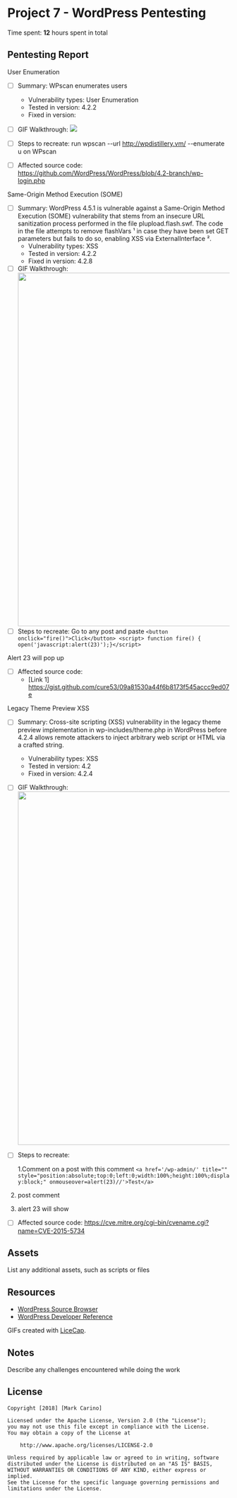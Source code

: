 # Project 7 - WordPress Pentesting

Time spent: **12** hours spent in total


## Pentesting Report

User Enumeration
  - [ ] Summary: WPscan enumerates users
    - Vulnerability types: User Enumeration
    - Tested in version: 4.2.2
    - Fixed in version: 
  - [ ] GIF Walkthrough: ![](https://i.imgur.com/ffo9OYX.gif)
  - [ ] Steps to recreate: run wpscan --url http://wpdistillery.vm/ --enumerate u on WPscan

  - [ ] Affected source code: https://github.com/WordPress/WordPress/blob/4.2-branch/wp-login.php
  
Same-Origin Method Execution (SOME)
  - [ ] Summary: WordPress 4.5.1 is vulnerable against a Same-Origin Method Execution (SOME) vulnerability that stems from an insecure URL sanitization process performed in the file plupload.flash.swf. The code in the file attempts to remove flashVars ¹ in case they have been set GET parameters but fails to do so, enabling XSS via ExternalInterface ².
    - Vulnerability types: XSS
    - Tested in version: 4.2.2
    - Fixed in version:  4.2.8
  - [ ] GIF Walkthrough: <img src="https://i.imgur.com/ID8jnAo.gif" width="800">
  - [ ] Steps to recreate: Go to any post and paste 
  ```<button onclick="fire()">Click</button> <script> function fire() { open('javascript:alert(23)');}</script>```
  
  Alert 23 will pop up
  - [ ] Affected source code: 
    - [Link 1] https://gist.github.com/cure53/09a81530a44f6b8173f545accc9ed07e
    
Legacy Theme Preview XSS
  - [ ] Summary: Cross-site scripting (XSS) vulnerability in the legacy theme preview implementation in wp-includes/theme.php in WordPress before 4.2.4 allows remote attackers to inject arbitrary web script or HTML via a crafted string.
    - Vulnerability types: XSS
    - Tested in version: 4.2
    - Fixed in version: 4.2.4
  - [ ] GIF Walkthrough: <img src="https://i.imgur.com/dwgnDan.gif" width="800">
  - [ ] Steps to recreate: 
  
    1.Comment on a post with this comment ```<a href='/wp-admin/' title=""             style="position:absolute;top:0;left:0;width:100%;height:100%;display:block;" onmouseover=alert(23)//'>Test</a>```
  
  2. post comment
  
  3. alert 23 will show
  - [ ] Affected source code:
  https://cve.mitre.org/cgi-bin/cvename.cgi?name=CVE-2015-5734

## Assets

List any additional assets, such as scripts or files

## Resources

- [WordPress Source Browser](https://core.trac.wordpress.org/browser/)
- [WordPress Developer Reference](https://developer.wordpress.org/reference/)

GIFs created with [LiceCap](http://www.cockos.com/licecap/).

## Notes

Describe any challenges encountered while doing the work

## License

    Copyright [2018] [Mark Carino]

    Licensed under the Apache License, Version 2.0 (the "License");
    you may not use this file except in compliance with the License.
    You may obtain a copy of the License at

        http://www.apache.org/licenses/LICENSE-2.0

    Unless required by applicable law or agreed to in writing, software
    distributed under the License is distributed on an "AS IS" BASIS,
    WITHOUT WARRANTIES OR CONDITIONS OF ANY KIND, either express or implied.
    See the License for the specific language governing permissions and
    limitations under the License.
